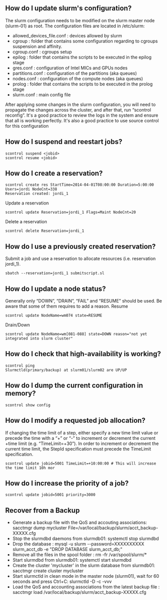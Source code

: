 ## How do I update slurm's configuration?
The slurm configuration needs to be modified on the slurm master node (slurm-01) as root. The configuration files are located in /etc/slurm:

* allowed_devices_file.conf : devices allowed by slurm
* cgroup : folder that contains some configuration regarding to cgroups suspension and affinity.
* cgroup.conf : cgroups setup
* epilog : folder that contains the scripts to be executed in the epilog stage
* gres.conf : configuration of Intel MICs and GPUs nodes
* partitions.conf : configuration of the partitions (aka queues)
* nodes.conf : configuration of the compute nodes (aka queues)
* prolog : folder that contains the scripts to be executed in the prolog stage
* slurm.conf : main config file

After applying some changes in the slurm configuration, you will need to propagate the changes across the cluster, and after that, run “scontrol reconfig”. It's a good practice to review the logs in the system and ensure that all is working perfectly. It's also a good practice to use source control for this configuration

## How do I suspend and reestart jobs?
```
scontrol suspend <jobid>
scontrol resume <jobid>
```
## How do I create a reservation?
```
scontrol create res StartTime=2014-04-01T08:00:00 Duration=5:00:00 Users=jordi NodeCnt=338
Reservation created: jordi_1
```
Update a reservation
```
scontrol update Reservation=jordi_1 Flags=Maint NodeCnt=20
```

Delete a reservation
```
scontrol delete Reservation=jordi_1
```
## How do I use a previously created reservation?
Submit a job and use a reservation to allocate resources (i.e. reservation jordi_1).
```
sbatch --reservation=jordi_1 submitscript.sl
```
## How do I update a node status?
Generally only “DOWN”, “DRAIN”, “FAIL” and “RESUME” should be used. Be aware that some of them requires to add a reason.
Resume
```
scontrol update NodeName=wm074 state=RESUME
```
Drain/Down
```
scontrol update NodeName=wm[081-088] state=DOWN reason="not yet integrated into slurm cluster"
```
## How do I check that high-availability is working?

```
scontrol ping
Slurmctld(primary/backup) at slurm01/slurm02 are UP/UP
```
## How do I dump the current configuration in memory?
```
scontrol show config
```
## How do I modify a requested job allocation?
If changing the time limit of a step, either specify a new time limit value or precede the time with a “+” or “-” to increment or decrement the current +time limit (e.g. “TimeLimit=+30”). In order to increment or decrement the current time limit, the StepId specification must precede the TimeLimit specification.
```
scontrol update jobid=5001 TimeLimit=+10:00:00 # This will increase the time limit 10h mor
```
## How do I increase the priority of a job?
```
scontrol update jobid=5001 priority=3000
```
## Recover from a Backup
* Generate a backup file with the QoS and accouting associations: sacctmgr dump mycluster File=/var/local/backup/slurm/acct_backup-XXXXX.cfg
* Stop the slurmdbd daemons from slurmdb01: systemctl stop slurmdbd
* Drop the database : mysql -u slurm --password=XXXXXXXXXX slurm_acct_db -e "DROP DATABASE slurm_acct_db;"
* Remove all the files in the spool folder : rm -fr /var/spool/slurm/*
* Start slurmdbd from slurmdb01: systemctl start slurmdbd
* Create the cluster 'mycluster' in the slurm database from slurmdb01: sacctmgr create cluster mycluster
* Start slurmctld in clean mode in the master node (slurm01), wait for 60 seconds and press Ctrl+C: slurmctld -D -c -vvv 
* Load the QoS and accounting associations from the latest backup file : sacctmgr load /var/local/backup/slurm/acct_backup-XXXXX.cfg
